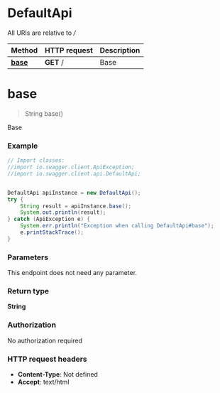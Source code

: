 # DefaultApi

All URIs are relative to */*

Method | HTTP request | Description
------------- | ------------- | -------------
[**base**](DefaultApi.md#base) | **GET** / | Base

<a name="base"></a>
# **base**
> String base()

Base

### Example
```java
// Import classes:
//import io.swagger.client.ApiException;
//import io.swagger.client.api.DefaultApi;


DefaultApi apiInstance = new DefaultApi();
try {
    String result = apiInstance.base();
    System.out.println(result);
} catch (ApiException e) {
    System.err.println("Exception when calling DefaultApi#base");
    e.printStackTrace();
}
```

### Parameters
This endpoint does not need any parameter.

### Return type

**String**

### Authorization

No authorization required

### HTTP request headers

 - **Content-Type**: Not defined
 - **Accept**: text/html


